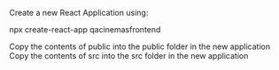 Create a new React Application using:

npx create-react-app qacinemasfrontend

Copy the contents of public into the public folder in the new application
Copy the contents of src into the src folder in the new application
